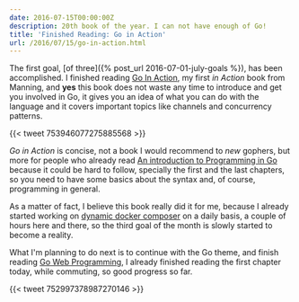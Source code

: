```yaml
---
date: 2016-07-15T00:00:00Z
description: 20th book of the year. I can not have enough of Go!
title: 'Finished Reading: Go in Action'
url: /2016/07/15/go-in-action.html
---
```


The first goal, [of three]({% post_url 2016-07-01-july-goals %}), has been accomplished. I finished reading [Go In Action](https://www.manning.com/books/go-in-action), my first _in Action_ book from Manning, and **yes** this book does not waste any time to introduce and get you involved in Go, it gives you an idea of what you can do with the language and it covers important topics like channels and concurrency patterns.

{{< tweet 753946077275885568 >}}

*Go in Action* is concise, not a book I would recommend to _new_ gophers, but more for people who already read [An introduction to Programming in Go](https://www.golang-book.com/books/intro) because it could be hard to follow, specially the first and the last chapters, so you need to have some basics about the syntax and, of course, programming in general.

As a matter of fact, I believe this book really did it for me, because I already started working on [dynamic docker composer](https://github.com/MarioCarrion/dynamic-docker-composer) on a daily basis, a couple of hours here and there, so the third goal of the month is slowly started to become a reality.

What I'm planning to do next is to continue with the Go theme, and finish reading [Go Web Programming](https://www.manning.com/books/go-web-programming), I already finished reading the first chapter today, while commuting, so good progress so far.

{{< tweet 752997378987270146 >}}
